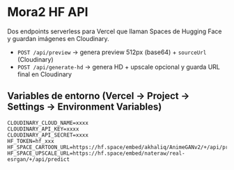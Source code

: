 # Mora2 HF API

Dos endpoints serverless para Vercel que llaman Spaces de Hugging Face y guardan imágenes en Cloudinary.

- `POST /api/preview` → genera preview 512px (base64) + `sourceUrl` (Cloudinary)
- `POST /api/generate-hd` → genera HD + upscale opcional y guarda URL final en Cloudinary

## Variables de entorno (Vercel → Project → Settings → Environment Variables)

```
CLOUDINARY_CLOUD_NAME=xxxx
CLOUDINARY_API_KEY=xxxx
CLOUDINARY_API_SECRET=xxxx
HF_TOKEN=hf_xxx
HF_SPACE_CARTOON_URL=https://hf.space/embed/akhaliq/AnimeGANv2/+/api/predict
HF_SPACE_UPSCALE_URL=https://hf.space/embed/nateraw/real-esrgan/+/api/predict
```
